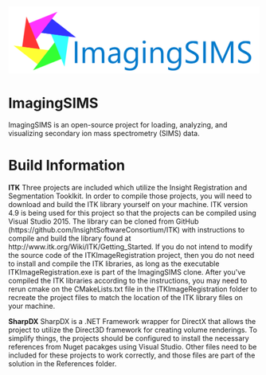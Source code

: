 <img src="https://github.com/ImagingSIMS/ImagingSIMS/blob/master/MainApplication/Images/Logo_Transparent.png"/>

# ImagingSIMS
ImagingSIMS is an open-source project for loading, analyzing, and visualizing secondary ion mass spectrometry (SIMS) data.

# Build Information
<p><b>ITK</b> Three projects are included which utilize the Insight Registration and Segmentation Tooklkit. In order to compile those projects, you will need to download and build the ITK library yourself on your machine. ITK version 4.9 is being used for this project so that the projects can be compiled using Visual Studio 2015. The library can be cloned from GitHub (https://github.com/InsightSoftwareConsortium/ITK) with instructions to compile and build the library found at http://www.itk.org/Wiki/ITK/Getting_Started. If you do not intend to modify the source code of the ITKImageRegistration project, then you do not need to install and compile the ITK libraries, as long as the executable ITKImageRegistration.exe is part of the ImagingSIMS clone. After you've compiled the ITK libraries according to the instructions, you may need to rerun cmake on the CMakeLists.txt file in the ITKImageRegistration folder to recreate the project files to match the location of the ITK library files on your machine.</p>
<p><b>SharpDX</b> SharpDX is a .NET Framework wrapper for DirectX that allows the project to utilize the Direct3D framework for creating volume renderings. To simplify things, the projects should be configured to install the necessary references from Nuget pacakges using Visual Studio. Other files need to be included for these projects to work correctly, and those files are part of the solution in the References folder.</p>
